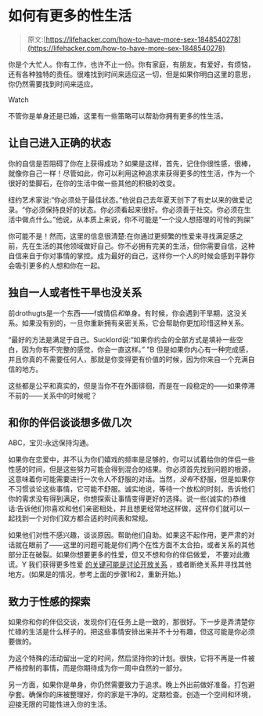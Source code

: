 # 如何有更多的性生活

> 原文:[https://lifehacker.com/how-to-have-more-sex-1848540278](https://lifehacker.com/how-to-have-more-sex-1848540278)

你是个大忙人。你有工作，也许不止一份。你有家庭，有朋友，有爱好，有烦恼，还有各种独特的责任。很难找到时间来适应这一切，但是如果你明白这里的意思，你仍然需要找到时间来适应。

Watch

不管你是单身还是已婚，这里有一些策略可以帮助你拥有更多的性生活。

## **让自己进入正确的状态**

你的自信是否阻碍了你在上获得成功？如果是这样，首先，记住你很性感，很棒，就像你自己一样！尽管如此，你可以利用这种追求来获得更多的性生活，作为一个很好的垫脚石，在你的生活中做一些其他的积极的改变。

纽约艺术家说:“你必须处于最佳状态。”他说自己去年夏天创下了有史以来的做爱记录。“你必须保持良好的状态。你必须看起来很好。你必须善于社交。你必须在生活中做点什么。”他说，从本质上来说，你不可能是“一个没人想搭理的可怜的狗屎”

你可能不是！然而，这里的信息很清楚:在你通过更频繁的性爱来寻找满足感之前，先在生活的其他领域做好自己。你不必拥有完美的生活，但你需要自信，这种自信来自于你对事情的掌控。成为最好的自己，这样你一个人的时候会感到平静你会吸引更多的人想和你在一起。

## **独自一人或者性干旱也没关系**

前drothugts是一个东西——f或情侣*和*单身。有时候，你会遇到干旱期，这没关系。如果没有别的，一旦你重新拥有亲密关系，它会帮助你更加珍惜这种关系。

“最好的方法是满足于自己。Sucklord说:“如果你约会的全部方式是填补一些空白，因为你有不完整的感觉，你会一直这样。” "B 但是如果你内心有一种完成感，并且你真的不需要任何人，那就是你变得更有价值的时候，因为你来自一个充满自信的地方。

这些都是公平和真实的，但是当你不在外面徘徊，而是在一段稳定的——如果停滞不前的——关系中的时候呢？

## **和你的伴侣谈谈想多做几次**

ABC，宝贝:永远保持沟通。

如果你在恋爱中，并不认为你们嬉戏的频率是足够的，你可以试着给你的伴侣一些性感的时间，但是这些努力可能会得到混合的结果。你必须首先找到问题的根源，这意味着你可能需要进行一次令人不舒服的对话。当然，*没有*不舒服，但是如果你不习惯谈论这些事情，它可能不舒服。诚实地说，等待一个放松的时刻，告诉他们你的需求没有得到满足，你想探索让事情变得更好的选择。说一些(诚实的)恭维话:告诉他们你喜欢和他们亲密相处，并且想更经常地这样做，这样你们就可以一起找到一个对你们双方都合适的时间表和常规。

如果他们对性不感兴趣，谈谈原因。帮助他们自助。如果这不起作用，更严肃的对话就在眼前了——这里的问题可能是你们两个在性方面不太合拍，或者关系的其他部分正在破裂。如果你想要更多的性爱，但又不想和你的伴侣做爱， 不要对此撒谎。Y 我们获得更多性爱 [的关键可能是讨论开放关系](https://lifehacker.com/how-to-talk-to-your-partner-about-opening-the-relations-1846696287) ，或者断绝关系并寻找其他地方。(如果是的情况，参考上面的步骤1和2，重新开始。)

## **致力于性感的探索**

如果你和你的伴侣交谈，发现你们在任务上是一致的，那很好。下一步是弄清楚你忙碌的生活是什么样子的。把这些事情安排出来并不十分有趣，但这可能是你必须要做的。

为这个特殊的活动留出一定的时间，然后坚持你的计划。很快，它将不再是一件被严格控制的事情，而是你期待成为你一周中自然的一部分。

另一方面，如果你是单身，你仍然需要致力于追求。晚上外出前做好准备。打包避孕套。确保你的床被整理好，你的家是干净的。定期检查。创造一个空间和环境，迎接无限的可能性进入你的生活。